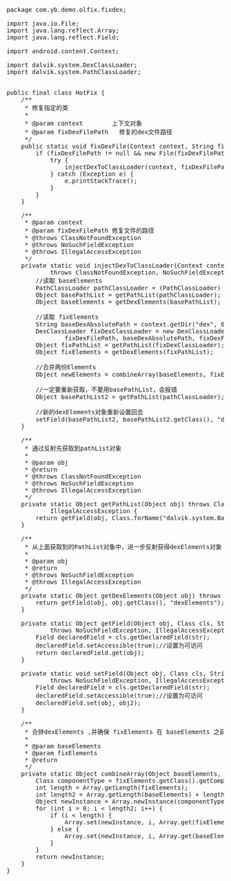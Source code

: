 <pre>
package com.yb.demo.olfix.fixdex;

import java.io.File;
import java.lang.reflect.Array;
import java.lang.reflect.Field;

import android.content.Context;

import dalvik.system.DexClassLoader;
import dalvik.system.PathClassLoader;


public final class HotFix {
    /**
     * 修复指定的类
     *
     * @param context        上下文对象
     * @param fixDexFilePath   修复的dex文件路径
     */
    public static void fixDexFile(Context context, String fixDexFilePath) {
        if (fixDexFilePath != null && new File(fixDexFilePath).exists()) {
            try {
                injectDexToClassLoader(context, fixDexFilePath);
            } catch (Exception e) {
                e.printStackTrace();
            }
        }
    }

    /**
     * @param context
     * @param fixDexFilePath 修复文件的路径
     * @throws ClassNotFoundException
     * @throws NoSuchFieldException
     * @throws IllegalAccessException
     */
    private static void injectDexToClassLoader(Context context, String fixDexFilePath)
            throws ClassNotFoundException, NoSuchFieldException, IllegalAccessException {
        //读取 baseElements
        PathClassLoader pathClassLoader = (PathClassLoader) context.getClassLoader();
        Object basePathList = getPathList(pathClassLoader);
        Object baseElements = getDexElements(basePathList);

        //读取 fixElements
        String baseDexAbsolutePath = context.getDir("dex", 0).getAbsolutePath();
        DexClassLoader fixDexClassLoader = new DexClassLoader(
                fixDexFilePath, baseDexAbsolutePath, fixDexFilePath, context.getClassLoader());
        Object fixPathList = getPathList(fixDexClassLoader);
        Object fixElements = getDexElements(fixPathList);

        //合并两份Elements
        Object newElements = combineArray(baseElements, fixElements);

        //一定要重新获取，不要用basePathList，会报错
        Object basePathList2 = getPathList(pathClassLoader);

        //新的dexElements对象重新设置回去
        setField(basePathList2, basePathList2.getClass(), "dexElements", newElements);
    }

    /**
     * 通过反射先获取到pathList对象
     *
     * @param obj
     * @return
     * @throws ClassNotFoundException
     * @throws NoSuchFieldException
     * @throws IllegalAccessException
     */
    private static Object getPathList(Object obj) throws ClassNotFoundException, NoSuchFieldException,
            IllegalAccessException {
        return getField(obj, Class.forName("dalvik.system.BaseDexClassLoader"), "pathList");
    }

    /**
     * 从上面获取到的PathList对象中，进一步反射获得dexElements对象
     *
     * @param obj
     * @return
     * @throws NoSuchFieldException
     * @throws IllegalAccessException
     */
    private static Object getDexElements(Object obj) throws NoSuchFieldException, IllegalAccessException {
        return getField(obj, obj.getClass(), "dexElements");
    }

    private static Object getField(Object obj, Class cls, String str)
            throws NoSuchFieldException, IllegalAccessException {
        Field declaredField = cls.getDeclaredField(str);
        declaredField.setAccessible(true);//设置为可访问
        return declaredField.get(obj);
    }

    private static void setField(Object obj, Class cls, String str, Object obj2)
            throws NoSuchFieldException, IllegalAccessException {
        Field declaredField = cls.getDeclaredField(str);
        declaredField.setAccessible(true);//设置为可访问
        declaredField.set(obj, obj2);
    }

    /**
     * 合拼dexElements ,并确保 fixElements 在 baseElements 之前
     *
     * @param baseElements
     * @param fixElements
     * @return
     */
    private static Object combineArray(Object baseElements, Object fixElements) {
        Class componentType = fixElements.getClass().getComponentType();
        int length = Array.getLength(fixElements);
        int length2 = Array.getLength(baseElements) + length;
        Object newInstance = Array.newInstance(componentType, length2);
        for (int i = 0; i < length2; i++) {
            if (i < length) {
                Array.set(newInstance, i, Array.get(fixElements, i));
            } else {
                Array.set(newInstance, i, Array.get(baseElements, i - length));
            }
        }
        return newInstance;
    }
}
</pre>